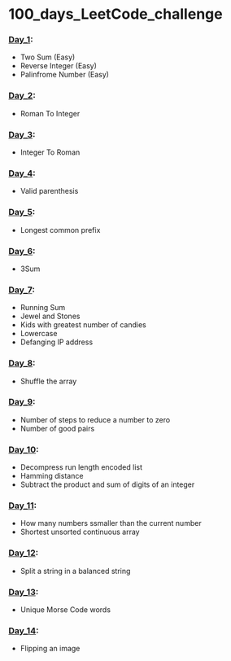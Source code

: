 # 100_days_LeetCode_challenge

### [Day_1]:
  - Two Sum (Easy)
  - Reverse Integer (Easy)
  - Palinfrome Number (Easy)

  [Day_1]: https://github.com/shahriar100/100_days_LeetCode_challenge/tree/master/Day_1

### [Day_2]:
  - Roman To Integer

  [Day_2]: https://github.com/shahriar100/100_days_LeetCode_challenge/tree/master/Day_2

### [Day_3]:
  - Integer To Roman

  [Day_3]: https://github.com/shahriar100/100_days_LeetCode_challenge/tree/master/Day_3

### [Day_4]:
  - Valid parenthesis

  [Day_4]: https://github.com/shahriar100/100_days_LeetCode_challenge/tree/master/Day_4

### [Day_5]:
  - Longest common prefix

  [Day_5]: https://github.com/shahriar100/100_days_LeetCode_challenge/tree/master/Day_5

### [Day_6]:
  - 3Sum

  [Day_6]: https://github.com/shahriar100/100_days_LeetCode_challenge/tree/master/Day_6
  
### [Day_7]:
  - Running Sum
  - Jewel and Stones
  - Kids with greatest number of candies
  - Lowercase
  - Defanging IP address

  [Day_7]: https://github.com/shahriar100/100_days_LeetCode_challenge/tree/master/Day_7

### [Day_8]:
  - Shuffle the array

  [Day_8]: https://github.com/shahriar100/100_days_LeetCode_challenge/tree/master/Day_8

### [Day_9]:
  - Number of steps to reduce a number to zero
  - Number of good pairs

  [Day_9]: https://github.com/shahriar100/100_days_LeetCode_challenge/tree/master/Day_9

### [Day_10]:
  - Decompress run length encoded list
  - Hamming distance
  - Subtract the product and sum of digits of an integer

  [Day_10]: https://github.com/shahriar100/100_days_LeetCode_challenge/tree/master/Day_10


### [Day_11]:
  - How many numbers ssmaller than the current number
  - Shortest unsorted continuous array

  [Day_11]: https://github.com/shahriar100/100_days_LeetCode_challenge/tree/master/Day_11

### [Day_12]:
  - Split a string in a balanced string

  [Day_12]: https://github.com/shahriar100/100_days_LeetCode_challenge/tree/master/Day_12

### [Day_13]:
  - Unique Morse Code words

  [Day_13]: https://github.com/shahriar100/100_days_LeetCode_challenge/tree/master/Day_13

### [Day_14]:
  - Flipping an image

  [Day_14]: https://github.com/shahriar100/100_days_LeetCode_challenge/tree/master/Day_14
